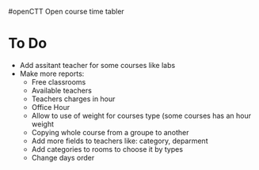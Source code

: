 #openCTT
Open course time tabler

# To Do
* Add assitant teacher for some courses like labs
* Make more reports:
    * Free classrooms
    * Available teachers
    * Teachers charges in hour
    * Office Hour
    * Allow to use of weight for courses type (some courses has an hour weight
    * Copying whole course from a groupe to another
    * Add more fields to teachers like: category, deparment
    * Add categories to rooms to choose it by types
    * Change days order
